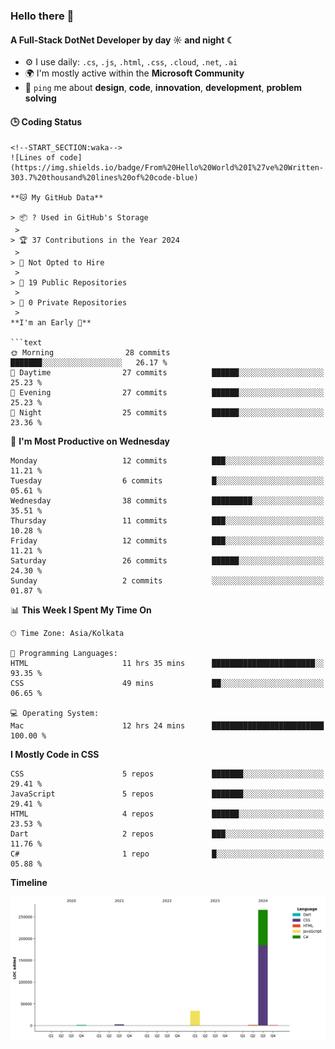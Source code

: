 ### Hello there 👋

#### A Full-Stack DotNet Developer by day ☼ and night ☾


- ⚙️ I use daily: `.cs`, `.js`, `.html`, `.css`, `.cloud`, `.net`, `.ai`
- 🌍 I'm mostly active within the **Microsoft Community**
- 💬 `ping` me about **design**, **code**, **innovation**, **development**, **problem solving**

#### 🕒 Coding Status

```text
<!--START_SECTION:waka-->
![Lines of code](https://img.shields.io/badge/From%20Hello%20World%20I%27ve%20Written-303.7%20thousand%20lines%20of%20code-blue)

**🐱 My GitHub Data** 

> 📦 ? Used in GitHub's Storage 
 > 
> 🏆 37 Contributions in the Year 2024
 > 
> 🚫 Not Opted to Hire
 > 
> 📜 19 Public Repositories 
 > 
> 🔑 0 Private Repositories 
 > 
**I'm an Early 🐤** 

```text
🌞 Morning                28 commits          ███████░░░░░░░░░░░░░░░░░░   26.17 % 
🌆 Daytime                27 commits          ██████░░░░░░░░░░░░░░░░░░░   25.23 % 
🌃 Evening                27 commits          ██████░░░░░░░░░░░░░░░░░░░   25.23 % 
🌙 Night                  25 commits          ██████░░░░░░░░░░░░░░░░░░░   23.36 % 
```
📅 **I'm Most Productive on Wednesday** 

```text
Monday                   12 commits          ███░░░░░░░░░░░░░░░░░░░░░░   11.21 % 
Tuesday                  6 commits           █░░░░░░░░░░░░░░░░░░░░░░░░   05.61 % 
Wednesday                38 commits          █████████░░░░░░░░░░░░░░░░   35.51 % 
Thursday                 11 commits          ███░░░░░░░░░░░░░░░░░░░░░░   10.28 % 
Friday                   12 commits          ███░░░░░░░░░░░░░░░░░░░░░░   11.21 % 
Saturday                 26 commits          ██████░░░░░░░░░░░░░░░░░░░   24.30 % 
Sunday                   2 commits           ░░░░░░░░░░░░░░░░░░░░░░░░░   01.87 % 
```


📊 **This Week I Spent My Time On** 

```text
🕑︎ Time Zone: Asia/Kolkata

💬 Programming Languages: 
HTML                     11 hrs 35 mins      ███████████████████████░░   93.35 % 
CSS                      49 mins             ██░░░░░░░░░░░░░░░░░░░░░░░   06.65 % 

💻 Operating System: 
Mac                      12 hrs 24 mins      █████████████████████████   100.00 % 
```

**I Mostly Code in CSS** 

```text
CSS                      5 repos             ███████░░░░░░░░░░░░░░░░░░   29.41 % 
JavaScript               5 repos             ███████░░░░░░░░░░░░░░░░░░   29.41 % 
HTML                     4 repos             ██████░░░░░░░░░░░░░░░░░░░   23.53 % 
Dart                     2 repos             ███░░░░░░░░░░░░░░░░░░░░░░   11.76 % 
C#                       1 repo              █░░░░░░░░░░░░░░░░░░░░░░░░   05.88 % 
```



**Timeline**

![Lines of Code chart](https://raw.githubusercontent.com/subashkumar-it19/subashkumar-it19/main/assets/bar_graph.png)


<!--END_SECTION:waka-->


